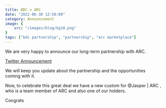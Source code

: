 ```yaml
---
title: BDC x ARC
date: "2022-06-30 12:50:00"
category: Announcement
image: {
	src: "/images/blog/bg18.png"
}
tags: ["bdc partnership", "partnership", "arc marketplace"]
---
```


We are very happy to announce our long-term partnership with ARC. 

[Twitter Announcement](https://twitter.com/baddogscompany/status/1542525330526797824)

We will keep you update about the partnership and the opportunities coming with it. 

Now, to celebrate this great deal we have a new custom for @Jasper | ARC , who is a team member of ARC and also one of our holders. 

Congrats